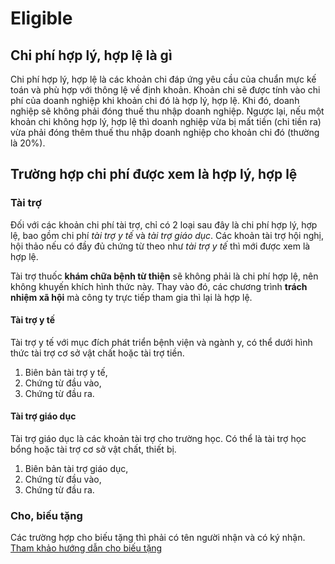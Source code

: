 # Eligible
## Chi phí hợp lý, hợp lệ là gì
Chi phí hợp lý, hợp lệ là các khoản chi đáp ứng yêu cầu của chuẩn mực kế toán và phù hợp với thông lệ về định khoản.
Khoản chi sẽ được tính vào chi phí của doanh nghiệp khi khoản chi đó là hợp lý, hợp lệ. Khi đó, doanh nghiệp sẽ không phải đóng thuế thu nhập doanh nghiệp. Ngược lại, nếu một khoản chi không hợp lý, hợp lệ thì doanh nghiệp vừa bị mất tiền (chi tiền ra) vừa phải đóng thêm thuế thu nhập doanh nghiệp cho khoản chi đó (thường là 20%).

## Trường hợp chi phí được xem là hợp lý, hợp lệ
### Tài trợ
Đối với các khoản chi phí tài trợ, chỉ có 2 loại sau đây là chi phí hợp lý, hợp lệ, bao gồm chi phí *tài trợ y tế* và *tài trợ giáo dục*. Các khoản tài trợ hội nghị, hội thảo nếu có đầy đủ chứng từ theo như *tài trợ y tế* thì mới được xem là hợp lệ.

Tài trợ thuốc **khám chữa bệnh từ thiện** sẽ không phải là chi phí hợp lệ, nên không khuyến khích hình thức này. Thay vào đó, các chương trình **trách nhiệm xã hội** mà công ty trực tiếp tham gia thì lại là hợp lệ.
#### Tài trợ y tế
Tài trợ y tế với mục đích phát triển bệnh viện và ngành y, có thể dưới hình thức tài trợ cơ sở vật chất hoặc tài trợ tiền.
1. Biên bản tài trợ y tế,
2. Chứng từ đầu vào,
3. Chứng từ đầu ra.

#### Tài trợ giáo dục
Tài trợ giáo dục là các khoản tài trợ cho trường học. Có thể là tài trợ học bổng hoặc tài trợ cơ sở vật chất, thiết bị.
1. Biên bản tài trợ giáo dục,
2. Chứng từ đầu vào,
3. Chứng từ đầu ra.

### Cho, biếu tặng
Các trường hợp cho biếu tặng thì phải có tên người nhận và có ký nhận.
[Tham khảo hướng dẫn cho biếu tặng](#)